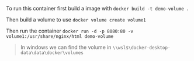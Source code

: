 To run this container first build a image with
`docker build -t demo-volume .`

Then build a volume to use
`docker volume create volume1`

Then run the container
`docker run -d -p 8080:80 -v volume1:/usr/share/nginx/html demo-volume`


>In windows we can find the volume in `\\wsl$\docker-desktop-data\data\docker\volumes`
